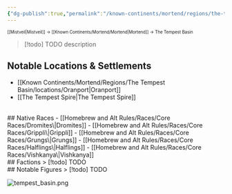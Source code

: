 ```yaml
---
{"dg-publish":true,"permalink":"/known-continents/mortend/regions/the-tempest-basin/the-tempest-basin/"}
---
```


<sup><sup>[[Mistveil\|Mistveil]] → [[Known Continents/Mortend/Mortend\|Mortend]] → The Tempest Basin</sup></sup>
> [!todo] TODO
> description

## Notable Locations & Settlements
- [[Known Continents/Mortend/Regions/The Tempest Basin/locations/Oranport\|Oranport]]
- [[The Tempest Spire\|The Tempest Spire]]
<br>
## Native Races
- [[Homebrew and Alt Rules/Races/Core Races/Dromites\|Dromites]]
- [[Homebrew and Alt Rules/Races/Core Races/Grippli\|Grippli]]
- [[Homebrew and Alt Rules/Races/Core Races/Grungs\|Grungs]]
- [[Homebrew and Alt Rules/Races/Core Races/Halflings\|Halflings]]
- [[Homebrew and Alt Rules/Races/Core Races/Vishkanya\|Vishkanya]]
<br>
## Factions
> [!todo] TODO
<br>
## Notable Figures
> [!todo] TODO

![tempest_basin.png](/img/user/Attachments/tempest_basin.png)
